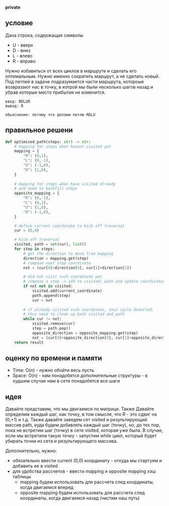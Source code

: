 **private**

## условие
Дана строка, содержащая символы
- U - вверх
- D - вниз
- L - влево
- R - вправо

Нужно избавиться от всех циклов в маршруте и сделать его оптимальным. Нужно именно сократить маршрут, а не сделать новый. Под петлей в задаче подразумается части маршрута, котороые возвразают нас в точку, в котрой мы были несколько шагов назад и убрав которые место прибытия не изменится.

```text
ввод: RDLUR
вывод: R

обьяснение: потому что делаем петлю RDLU
```

## правильное решени
```python
def optimised_path(steps: str) -> str:
    # mapping for steps when havent visited yet 
    mapping = {
        "R": (0,1),
        "L": (0,-1),
        "U": (-1,0),
        "D": (1,0),
    }
    
    # mapping for steps when have visited already
    # and need to backfill steps
    opposite_mapping = {
        "R": (0,-1),
        "L": (0,1),
        "U": (1,0),
        "D": (-1,0),
    }

    # define current coordinate to kick off traversal
    cur = (0,0)

    # kick off traversal
    visited, path = set(cur), list()
    for step in steps:
        # get the direction to move from mapping
        direction = mapping.get(step)
        # compose next step coordinate
        nxt = (cur[0]+direction[0], cur[1]+direction[1])

        # did not visit such coordinate yet
        # compose a step -> add to visited; path and update coordinates (cur)
        if nxt not in visited:
            visited.add(current_coordinate)
            path.append(step)
            cur = nxt
        
        # if already visited such coordinate, thus cycle detected, 
        # thus need to clean up both visited and path
        while cur != nxt:
            visited.remove(cur)
            step = path.pop()
            opposite_direction = opposite_mapping.get(step)
            nxt = (cur[0]+opposite_direction[0], cur[1]+opposite_direction[1])
    return result
```

## оценку по времени и памяти
- Time: O(n) - нужно обойти весь пусть
- Space: O(n) - нам понадобятся дополнительные структуры - в худшем случае нам в сете понадобятся все шаги

## идея
Давайте представим, что мы двигаемся по матрице. Также Давайте определим каждый шаг, как точку, в том смысле, что R - это сдвиг на (0,+1) и т.д. Также давайте заведем сет visited и результирующий массив path, куда будем добавлять каждый шаг (точку), но, до тех пор, пока не встретим шаг (точку) в сете visited, которая уже была. В случае, если мы встретили такую точку - запустим while цикл, который будет убирать точки из сета и результирующего массива.

Дополнительно, нужно: 
- обязательно ввести current (0,0) координату - откуда мы стартуем и добавить ее в visited
- для удобства рассчетов - ввести mapping и opposite mapping хэш таблицы
    - mapping будем использовать для рассчета след координаты, когда двигаемся вперед 
    - opposite mapping будем использовать для рассчета след координаты, когда двигаемся назад (чистим наш путь)